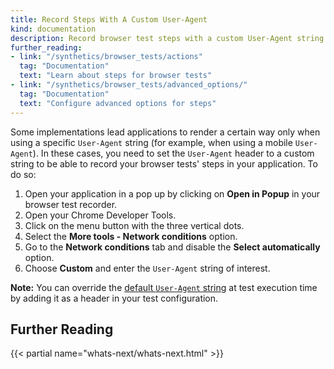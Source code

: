 ```yaml
---
title: Record Steps With A Custom User-Agent
kind: documentation
description: Record browser test steps with a custom User-Agent string 
further_reading:
- link: "/synthetics/browser_tests/actions"
  tag: "Documentation"
  text: "Learn about steps for browser tests"
- link: "/synthetics/browser_tests/advanced_options/"
  tag: "Documentation"
  text: "Configure advanced options for steps"
---
```


Some implementations lead applications to render a certain way only when using a specific `User-Agent` string (for example, when using a mobile `User-Agent`). In these cases, you need to set the `User-Agent` header to a custom string to be able to record your browser tests' steps in your application. To do so:

1. Open your application in a pop up by clicking on **Open in Popup** in your browser test recorder.
2. Open your Chrome Developer Tools.
3. Click on the menu button with the three vertical dots.
4. Select the **More tools - Network conditions** option.
5. Go to the **Network conditions** tab and disable the **Select automatically** option.
6. Choose **Custom** and enter the `User-Agent` string of interest.

**Note:** You can override the [default `User-Agent` string][1] at test execution time by adding it as a header in your test configuration. 

## Further Reading

{{< partial name="whats-next/whats-next.html" >}}

[1]: /synthetics/guide/identify_synthetics_bots/?tab=apitests#default-headers
